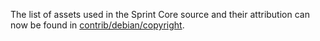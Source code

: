 The list of assets used in the Sprint Core source and their attribution can now be found in [contrib/debian/copyright](../contrib/debian/copyright).
